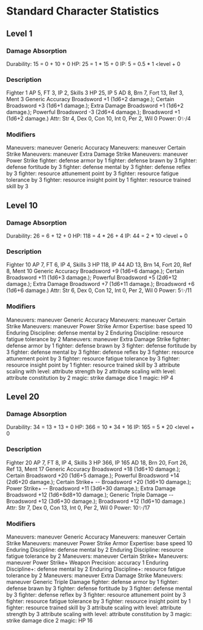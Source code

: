 # Standard Character Statistics

## Level 1

### Damage Absorption
Durability: 15 = 0 <level scaling> + 10 <Con> + 0 <modifier>
HP: 25 = 1 <rank mult> * 15 <durability> + 0 <modifier>
IP: 5 = 0.5 <rank mult> * 1 <level + 0 <modifier>

### Description
Fighter 1
AP 5, FT 3, IP 2, Skills 3
HP 25, IP 5
AD 8, Brn 7, Fort 13, Ref 3, Ment 3
Generic Accuracy Broadsword +1 (1d6+2 damage.); Certain Broadsword +3 (1d6+1 damage.); Extra Damage Broadsword +1 (1d6+2 damage.); Powerful Broadsword -3 (2d6+4 damage.); Broadsword +1 (1d6+2 damage.)
Attr: Str 4, Dex 0, Con 10, Int 0, Per 2, Wil 0
Power: 0✨/4

### Modifiers
Maneuvers: maneuver Generic Accuracy
Maneuvers: maneuver Certain Strike
Maneuvers: maneuver Extra Damage Strike
Maneuvers: maneuver Power Strike
fighter: defense armor by 1
fighter: defense brawn by 3
fighter: defense fortitude by 3
fighter: defense mental by 3
fighter: defense reflex by 3
fighter: resource attunement point by 3
fighter: resource fatigue tolerance by 3
fighter: resource insight point by 1
fighter: resource trained skill by 3

## Level 10

### Damage Absorption
Durability: 26 = 6 <level scaling> + 12 <Con> + 0 <modifier>
HP: 118 = 4 <rank mult> * 26 <durability> + 4 <modifier>
IP: 44 = 2 <rank mult> * 10 <level + 0 <modifier>

### Description
Fighter 10
AP 7, FT 6, IP 4, Skills 3
HP 118, IP 44
AD 13, Brn 14, Fort 20, Ref 8, Ment 10
Generic Accuracy Broadsword +9 (1d6+6 damage.); Certain Broadsword +11 (1d6+3 damage.); Powerful Broadsword +5 (2d6+12 damage.); Extra Damage Broadsword +7 (1d6+11 damage.); Broadsword +6 (1d6+6 damage.)
Attr: Str 6, Dex 0, Con 12, Int 0, Per 2, Wil 0
Power: 5✨/11

### Modifiers
Maneuvers: maneuver Generic Accuracy
Maneuvers: maneuver Certain Strike
Maneuvers: maneuver Power Strike
Armor Expertise: base speed 10
Enduring Discipline: defense mental by 2
Enduring Discipline: resource fatigue tolerance by 2
Maneuvers: maneuver Extra Damage Strike
fighter: defense armor by 1
fighter: defense brawn by 3
fighter: defense fortitude by 3
fighter: defense mental by 3
fighter: defense reflex by 3
fighter: resource attunement point by 3
fighter: resource fatigue tolerance by 3
fighter: resource insight point by 1
fighter: resource trained skill by 3
attribute scaling with level: attribute strength by 2
attribute scaling with level: attribute constitution by 2
magic: strike damage dice 1
magic: HP 4

## Level 20

### Damage Absorption
Durability: 34 = 13 <level scaling> + 13 <Con> + 0 <modifier>
HP: 366 = 10 <rank mult> * 34 <durability> + 16 <modifier>
IP: 165 = 5 <rank mult> * 20 <level + 0 <modifier>

### Description
Fighter 20
AP 7, FT 8, IP 4, Skills 3
HP 366, IP 165
AD 18, Brn 20, Fort 26, Ref 13, Ment 17
Generic Accuracy Broadsword +18 (1d6+10 damage.); Certain Broadsword +20 (1d6+5 damage.); Powerful Broadsword +14 (2d6+20 damage.); Certain Strike+ -- Broadsword +20 (1d6+10 damage.); Power Strike+ -- Broadsword +11 (3d6+30 damage.); Extra Damage Broadsword +12 (1d6+8d8+10 damage.); Generic Triple Damage -- Broadsword +12 (3d6+30 damage.); Broadsword +12 (1d6+10 damage.)
Attr: Str 7, Dex 0, Con 13, Int 0, Per 2, Wil 0
Power: 10✨/17

### Modifiers
Maneuvers: maneuver Generic Accuracy
Maneuvers: maneuver Certain Strike
Maneuvers: maneuver Power Strike
Armor Expertise: base speed 10
Enduring Discipline: defense mental by 2
Enduring Discipline: resource fatigue tolerance by 2
Maneuvers: maneuver Certain Strike+
Maneuvers: maneuver Power Strike+
Weapon Precision: accuracy 1
Enduring Discipline+: defense mental by 2
Enduring Discipline+: resource fatigue tolerance by 2
Maneuvers: maneuver Extra Damage Strike
Maneuvers: maneuver Generic Triple Damage
fighter: defense armor by 1
fighter: defense brawn by 3
fighter: defense fortitude by 3
fighter: defense mental by 3
fighter: defense reflex by 3
fighter: resource attunement point by 3
fighter: resource fatigue tolerance by 3
fighter: resource insight point by 1
fighter: resource trained skill by 3
attribute scaling with level: attribute strength by 3
attribute scaling with level: attribute constitution by 3
magic: strike damage dice 2
magic: HP 16
